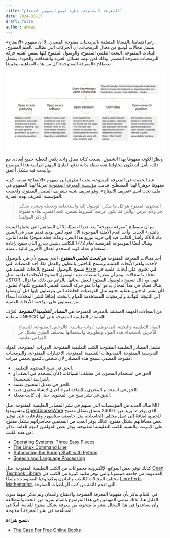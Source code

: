 ```yaml
---
title: "المعرفة المفتوحة: نظرة أوسع لمفهوم الانفتاح"
date: 2024-03-17
draft: false
author: ahmad
---
```

رغم اهتمامنا بالقضايا المتعلقة بالبرمجيات مفتوحة المصدر، إلا أن مفهوم «الانفتاح» يشمل مجالات أوسع من مجال البرمجيات. إن الحركات التي تطالب بالعلم المفتوح، البيانات المفتوحة، البحث العلمي المفتوح، والوصول المفتوح كلها بنفس أهمية حركة البرمجيات مفتوحة المصدر، وذلك لمن تهمه مسائل الحرية والشفافية والجودة. يشمل مصطلح «المعرفة المفتوحة» كل من هذه المفاهيم، وغيرها.

![صورة باللغة الإنجليزية توضح ماذا يندرج تحت مصطلح «المعرفة المفتوحة»](open-knowledge-facets.png)

ونظرًا لكونه مفهومًا بهذا الشمول، يصعب كتابة مقال واحد يكفي لتغطية جميع أبعاده. مع ذلك، نأمل أن تكون محاولتنا هذه نقطة بداية تدفع القارئ المهتم لدراسة هذا الموضوع والبحث فيه بشكل أعمق.

عند الحديث عن المعرفة المفتوحة، يجب التطرق إلى مفهوم «الانفتاح» نفسه، كونه مفهومًا جوهريًا لهذا المصطلح. قدمت [مؤسسة المعرفة المفتوحة](https://okfn.org) تعريفًا لهذا المفهوم في ملف تحت اسم [«تعريف الانفتاح»](https://opendefinition.org)، وهو تعريف شبيه بـ[تعريف المصدر المفتوح](https://opensource.org/osd)، ولخصت المؤسسة التعريف بهذه العبارة:

> المحتوى المفتوح هو كل ما يمكن الوصول إليه واستخدامه وتعديله ونشره بشكل حر ولأي غرض (والتي قد تكون عرضة ً لشروط تضمن، كحد أقصى، بقاءه مفتوحًا أو ذكر المؤلف).

مع أن مصطلح "معرفة مفتوحة" يعد جديدًا نسبيًا، إلا أن المفاهيم التي يحملها ليست بالشيء الجديد. وأحد أقدم الأمثلة الموجودة الآن تعود لنص بوذي قديم صدر في الصين عام 868، وأشار الكاتب فيه إلى حرية توزيع هذا النص، وبذلك جعله متوفرًا لعامة الناس. وهناك أيضًا الموسوعة الفرنسية لعام 1772 للكاتب دينيس ديدرو الذي سمح بإعادة استخدام عمله كونه استخدم أعمال الآخرين لتأليف عمله.

أحد مجالات المعرفة المفتوحة هو _**البحث العلمي المفتوح**_، الذي يسمح ﻷي فرد بالوصول ﻷحدث وأهم
الأبحاث العلمية ويسمح للباحثين بالتعاون والعمل معًا. أحد المنصات التي تسمح بالوصول المفتوح للأبحاث العلمية هي [Arxiv](https://arxiv.org) التي تحتوي على أبحاث علمية في مختلف المجالات. ومع أن بعض المنصات تقيد الوصول المفتوح للأبحاث العلمية، مثل [JSTOR](https://www.jstor.org/)، فهي مع ذلك تسمح بالوصول المفتوح لبعض أبحاثها. بالرغم من ذلك، ما تزال هناك قضايا في هذا المجال يدعوا لها داعمو حركة البحث العلمي المفتوح لكنها لا تطبق، كأن ينشر الباحثون عملية بحثهم مثل الفرضيات الخاطئة التي يتوصلون إليها قبل أن يصلوا إلى النتيجة النهائية والبرمجيات المستخدمة للقيام بالبحث، إضافةً لنشر المجلات أسماء من يعملون على مراجعة الأبحاث العلمية.


من المجالات المهمة المتعلقة بالمعرفة المفتوحة هي _**المصادر التعليمية المفتوحة**_. تُعرِّف منظمة UNESCO المصادر التعليمية المفتوحة على أنها:
> المواد التعليمية والبحثية التي توظف أدوات مناسبة، كالرخص المفتوحة، للسماح للآخرين باستخدام هذه المواد وتطويرها واستعمالها بمختلف الطرق بشكل حر لأغراض تعليمية.

تشمل المصادر التعليمية المفتوحة الكتب التعليمية المفتوحة، الدورات المفتوحة، المواد التدريسية المفتوحة، الفيديوهات التعليمية المفتوحة، الاختبارات المفتوحة، والبرمجيات مفتوحة المصدر. تسمح هذه المصادر لأي شخص بالتمتع بخمس ميزات:
* الحق في نسخ المحتوى التعليمي.
* الحق في استخدام المحتوى في مختلف السياقات (كأن يُستخدم في الصف أو للدراسة الشخصية).
* الحق في تعديل المحتوى نفسه.
* الحق في استخدام المحتوى بالإضافة لمواد أخرى لإنشاء محتوى جديد.
* الحق في نشر نسخ من المحتوى، حتى إن كانت معدلة.

هناك العديد من المؤسسات التي تسهم في نشر المصادر التعليمية المفتوحة، مثل MIT ومشروعها [OpenCourseWare](https://ocw.mit.edu/) الذي يوفر ما يزيد عن الـ2400 مساق بشكل مفتوح للجميع، إضافةً إلى عمل مختلف الجامعات، مثل جامعتي ستانفورد وهارفارد، على توفير بعض مساقاتهم بشكل مفتوح. كذلك يوفر العديد من المعلمين محاضراتهم بشكل مفتوح على الإنترنت.
بالنسبة للكتب التعليمية المفتوحة، يوفر بعض المؤلفين كتبهم للعامة. نذكر من هذه الكتب:
* [Operating Systems: Three Easy Pieces](https://pages.cs.wisc.edu/~remzi/OSTEP/)
* [The Linux Command Line](https://www.linuxcommand.org/tlcl.php)
* [Automating the Boring Stuff with Python](https://automatetheboringstuff.com)
* [Speech and Language Processing](https://web.stanford.edu/~jurafsky/slp3/)

كذلك توفر بعض المواقع الإلكترونية مجموعات من الكتب التعليمية المفتوحة، مثل [Open Textbook Library](https://open.umn.edu/opentextbooks/) المدعومة من جامعة منيسوتا والتي توفر مكتبة كبيرة من الكتب في مختلف المجالات كالطب والقانون وتكنولوجيا المعلومات؛ وأيضًا [LibreTexts Mathematics](https://math.libretexts.org/) التي تقدم قائمة من كتب الرياضيات المفتوحة.

في الختام،نذكر بأن مفهوما المعرفة المفتوحة والانفتاح واسعان ولم نذكر عنهما سوى القليل هنا. لذلك نوصي المهتمين في هذا الموضوع بالقيام بمزيد من البحث والمطالعة وأن يساعدوا في هذا المجال بنشر ما ينتجونه من معرفة بشكل مفتوح للعامة، أملًا في المساهمة في نشر المعرفة المفتوحة

**ننصح بقراءة:**
* [The Case For Free Online Books](https://from-a-to-remzi.blogspot.com/2014/01/the-case-for-free-online-books-fobs.html)
